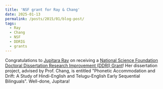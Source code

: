 ```yaml
---
title: 'NSF grant for Ray & Chang'
date: 2025-01-13
permalink: /posts/2015/01/blog-post/
tags:
  - Ray
  - Chang
  - NSF
  - DDRIG
  - grants
---
```


Congratulations to <a href="https://jupitararay.github.io/" target="_blank" rel="noopener noreferrer">Jupitara Ray</a> on receiving a <a href="https://new.nsf.gov/funding/opportunities/ling-ddri-linguistics-program-doctoral-dissertation-research" target="_blank" rel="noopener noreferrer">National Science Foundation Doctoral Dissertation Research Improvement (DDRI) Grant</a>! Her dissertation project, advised by Prof. Chang, is entitled "Phonetic Accommodation and Drift: A Study of Hindi-English and Telugu-English Early Sequential Bilinguals". Well-done, Jupitara!
